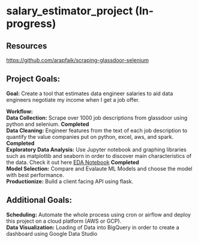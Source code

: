 # salary_estimator_project (In-progress)

## Resources
https://github.com/arapfaik/scraping-glassdoor-selenium

## Project Goals:

**Goal:** Create a tool that estimates data engineer salaries to aid data engineers negotiate my income when I get a job offer.

**Workflow:** </br>
**Data Collection:** Scrape over 1000 job descriptions from glassdoor using python and selenium. **Completed** </br>
**Data Cleaning:** Engineer features from the text of each job description to quantify the value companies put on python, excel, aws, and spark. **Completed** </br>
**Exploratory Data Analysis:** Use Jupyter notebook and graphing libraries such as matplotlib and seaborn in order to discover main characteristics of the data. Check it out here [EDA Notebook](https://github.com/russell94paul/salary_estimator_project/blob/master/data_eda.ipynb) **Completed**
</br>
**Model Selection:** Compare and Evalaute ML Models and choose the model with best performance. </br>
**Productionize:** Build a client facing API using flask. </br>

## Additional Goals:
**Scheduling:** Automate the whole process using cron or airflow and deploy this project on a cloud platform (AWS or GCP). </br>
**Data Visualization:** Loading of Data into BigQuery in order to create a dashboard using Google Data Studio





